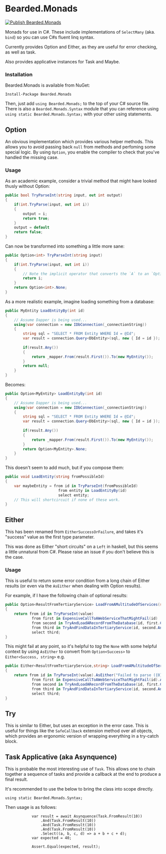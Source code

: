 Bearded.Monads
============

[![Publish Bearded.Monads](https://github.com/khanage/bearded.monads/actions/workflows/dotnet.yml/badge.svg)](https://github.com/khanage/bearded.monads/actions/workflows/dotnet.yml)

Monads for use in C#. These include implementations of `SelectMany` (aka. `bind`) so you can use C#s fluent linq syntax.

Currently provides Option and Either, as they are useful for error checking, as well as task.

Also provides applicative instances for Task and Maybe.

### Installation

Bearded.Monads is available from NuGet:

`Install-Package Bearded.Monads`

Then, just add `using Bearded.Monads;` to the top of your C# source file. There is also a `Bearded.Monads.Syntax` module that you can reference using `using static Bearded.Monads.Syntax;` with your other using statements. 

## Option

An obvious implementation which provides various helper methods. This allows you to avoid passing back `null` from methods and perfoming some special logic. By using `Option`, you enable the compiler to check that you've handled the missing case.

### Usage

As an academic example, consider a trivial method that might have looked thusly without Option:

```c#
public bool TryParseInt(string input, out int output)
{
    if(int.TryParse(input, out int i))
    {
        output = i;
        return true;
    }
    output = default
    return false;
}
```

Can now be transformed into something a little more sane:

```c#
public Option<int> TryParseInt(string input)
{
    if(int.TryParse(input, out int i))
    {
        // Note the implicit operator that converts the `A` to an `Option<A>`
        return i;
    }
    return Option<int>.None;
}
```

As a more realistic example, imagine loading something from a database:

```c#
public MyEntity LoadEntityBy(int id)
{
    // Assume Dapper is being used...
    using(var connection = new IDbConnection(_connectionString))
    {
        string sql = "SELECT * FROM Entity WHERE Id = @Id";
        var result = connection.Query<DbEntity>(sql, new { Id = id });
        
        if(result.Any())
        {
            return _mapper.From(result.First()).To(new MyEntity());
        }
        return null;
    }
}
```

Becomes:

```c#
public Option<MyEntity> LoadEntityBy(int id)
{
    // Assume Dapper is being used...
    using(var connection = new IDbConnection(_connectionString))
    {
        string sql = "SELECT * FROM Entity WHERE Id = @Id";
        var result = connection.Query<DbEntity>(sql, new { Id = id });
        
        if(result.Any())
        {
            return _mapper.From(result.First()).To(new MyEntity());
        }
        return Option<MyEntity>.None;
    }
}
```

This doesn't seem to add much, but if you compose them:

```c#
public void LoadEntity(string fromPossibleId)
{
    var maybeEntity = from id in TryParseInt(fromPossibleId)
                        from entity in LoadEntityBy(id)
                        select entity;
    // This will shortcircuit if none of these work.
}
```

## Either

This has been renamed from `EitherSuccessOrFailure`, and takes it's "success" value as the first type parameter.

This was done as Either "short circuits" on a `Left` in haskell, but this seems a little unnatural from C#. Please raise an issue if you don't believe this is the case.

### Usage

This is useful to return some error condition from a long chain of Either results (or even via the `AsEither` when dealing with Option results).

For example, if I have the following chain of optional results:

```c#
public Option<ResultFromTertiaryService> LoadFromAMultitudeOfServices(string value)
{
    return from id in TryParseInt(value)
            from first in ExpensiveCallToAWebServiceThatMightFail(id)
            from second in TryAndLoadARecordFromTheDatabase(id, first.ClientData.SomeField)
            from third in TryAndFindDataInTertiaryService(id, second.AnotherField, first.Some.Other.Context)
            select third;
}
```

This might fail at any point, so it's helpful to *tag* the `None` with some helpful context by using `AsEither` to convert from `Option<Success>` to `Either<Success, string>` e.g.

```c#
public Either<ResultFromTertiaryService,string> LoadFromAMultitudeOfServices(string value)
{
    return from id in TryParseInt(value).AsEither("Failed to parse ({0}) into an id", value)
            from first in ExpensiveCallToAWebServiceThatMightFail(id).AsEither("Didn't find a value")
            from second in TryAndLoadARecordFromTheDatabase(id, first.ClientData.SomeField).AsEither("Couldn't find {0} in the database", id)
            from third in TryAndFindDataInTertiaryService(id, second.AnotherField, first.Some.Other.Context).AsEither("Failed to load from tertiary source")
            select third;
}
```

## Try

This is similar to Either, but uses an exception in the error case. This is useful for things like the `SafeCallback` extension method over all objects, which provides an ergonomic version of wrapping everything in a try-catch block.

## Task Applicative (aka Asynquence)

This is probable the most interesting use of `Task`. This allows one to chain together a sequence of tasks and provide a callback at the end to produce a final result.

It's recommended to use the below to bring the class into scope directly.
 
```
using static Bearded.Monads.Syntax;
```

Then usage is as follows:

```
            var result = await Asynquence(Task.FromResult(10))
                .And(Task.FromResult(10))
                .And(Task.FromResult(10))
                .And(Task.FromResult(10))
                .Select((a, b, c, d) => a + b + c + d);
            var expected = 40;

            Assert.Equal(expected, result);
 ```

